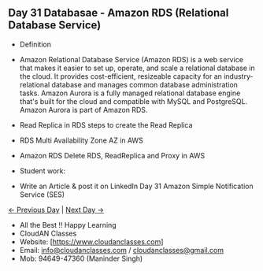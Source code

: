 ## Day 31 Databasae - Amazon RDS (Relational Database Service)

- Definition
  
- Amazon Relational Database Service (Amazon RDS) is a web service that makes it easier to set up, operate, and 
  scale a relational database in the cloud. It provides cost-efficient, resizeable capacity for an industry-    
  relational database and manages common database administration tasks. Amazon Aurora is a fully managed 
  relational database engine that's built for the cloud and compatible with MySQL and PostgreSQL. Amazon Aurora 
  is part of Amazon RDS.

- Read Replica in RDS steps to create the Read Replica

- RDS Multi Availability Zone AZ in AWS

- Amazon RDS Delete RDS, ReadReplica and Proxy in AWS


- Student work:
- Write an Article & post it on LinkedIn Day 31 Amazon Simple Notification Service (SES)

[← Previous Day](../Day30/README.md) | [Next Day →](../Day32/README.md)

- All the Best !! Happy Learning
- CloudAN Classes
- Website: [https://www.cloudanclasses.com]
- Email: info@cloudanclasses.com / cloudanclasses@gmail.com
- Mob: 94649-47360 (Maninder Singh)

